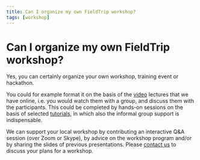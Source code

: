 ```yaml
---
title: Can I organize my own FieldTrip workshop?
tags: [workshop]
---
```


# Can I organize my own FieldTrip workshop?

Yes, you can certainly organize your own workshop, training event or hackathon.

You could for example format it on the basis of the [video](/video) lectures that we have online, i.e. you would watch them with a group, and discuss them with the participants. This could be completed by hands-on sessions on the basis of selected [tutorials](/tutorial), in which also the informal group support is indispensable.

We can support your local workshop by contributing an interactive Q&A session (over Zoom or Skype), by advice on the workshop program and/or by sharing the slides of previous presentations. Please [contact us](/contact) to discuss your plans for a workshop.
